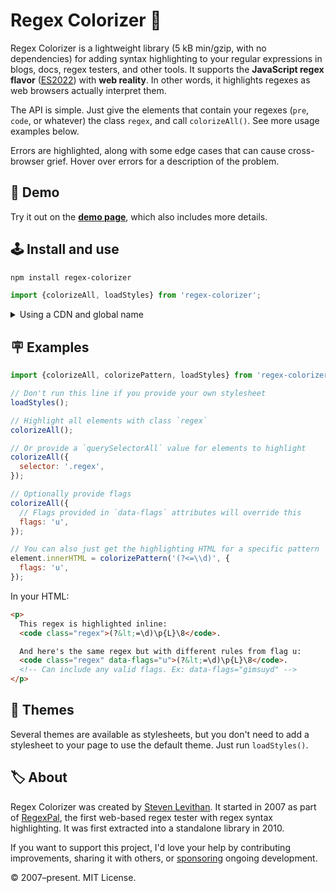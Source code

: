 ﻿# Regex Colorizer 🎨

Regex Colorizer is a lightweight library (5 kB min/gzip, with no dependencies) for adding syntax highlighting to your regular expressions in blogs, docs, regex testers, and other tools. It supports the **JavaScript regex flavor** ([ES2022](https://github.com/slevithan/awesome-regex#javascript-regex-evolution)) with **web reality**. In other words, it highlights regexes as web browsers actually interpret them.

The API is simple. Just give the elements that contain your regexes (`pre`, `code`, or whatever) the class `regex`, and call `colorizeAll()`. See more usage examples below.

Errors are highlighted, along with some edge cases that can cause cross-browser grief. Hover over errors for a description of the problem.

## 🧪 Demo

Try it out on the [**demo page**](https://slevithan.github.io/regex-colorizer/demo/), which also includes more details.

## 🕹️ Install and use

```sh
npm install regex-colorizer
```

```js
import {colorizeAll, loadStyles} from 'regex-colorizer';
```

<details>
  <summary>Using a CDN and global name</summary>

```html
<script src="https://cdn.jsdelivr.net/npm/regex-colorizer/dist/regex-colorizer.min.js"></script>
<script>
  const {colorizeAll, loadStyles} = RegexColorizer;
</script>
```
</details>

## 🪧 Examples

```js
import {colorizeAll, colorizePattern, loadStyles} from 'regex-colorizer';

// Don't run this line if you provide your own stylesheet
loadStyles();

// Highlight all elements with class `regex`
colorizeAll();

// Or provide a `querySelectorAll` value for elements to highlight
colorizeAll({
  selector: '.regex',
});

// Optionally provide flags
colorizeAll({
  // Flags provided in `data-flags` attributes will override this
  flags: 'u',
});

// You can also just get the highlighting HTML for a specific pattern
element.innerHTML = colorizePattern('(?<=\\d)', {
  flags: 'u',
});
```

In your HTML:

```html
<p>
  This regex is highlighted inline:
  <code class="regex">(?&lt;=\d)\p{L}\8</code>.

  And here's the same regex but with different rules from flag u:
  <code class="regex" data-flags="u">(?&lt;=\d)\p{L}\8</code>.
  <!-- Can include any valid flags. Ex: data-flags="gimsuyd" -->
</p>
```

## 👗 Themes

Several themes are available as stylesheets, but you don't need to add a stylesheet to your page to use the default theme. Just run `loadStyles()`.

## 🏷️ About

Regex Colorizer was created by [Steven Levithan](https://github.com/slevithan). It started in 2007 as part of [RegexPal](https://stevenlevithan.com/regexpal/), the first web-based regex tester with regex syntax highlighting. It was first extracted into a standalone library in 2010.

If you want to support this project, I'd love your help by contributing improvements, sharing it with others, or [sponsoring](https://github.com/sponsors/slevithan) ongoing development.

© 2007–present. MIT License.
